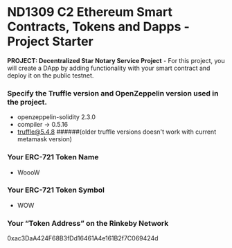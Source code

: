 # ND1309 C2 Ethereum Smart Contracts, Tokens and Dapps - Project Starter 
**PROJECT: Decentralized Star Notary Service Project** - For this project, you will create a DApp by adding functionality with your smart contract and deploy it on the public testnet.

### Specify the Truffle version and OpenZeppelin version used in the project.
* openzeppelin-solidity 2.3.0
* compiler -> 0.5.16
* truffle@5.4.8
######(older truffle versions doesn't work with current metamask version)

### Your ERC-721 Token Name
- WoooW
### Your ERC-721 Token Symbol
- WOW
### Your “Token Address” on the Rinkeby Network
0xac3DaA424F68B3fDd16461A4e161B2f7C069424d
